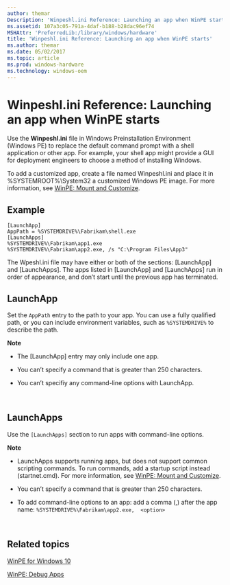 ```yaml
---
author: themar
Description: 'Winpeshl.ini Reference: Launching an app when WinPE starts'
ms.assetid: 107a3c05-791a-4daf-b188-b28dac96ef74
MSHAttr: 'PreferredLib:/library/windows/hardware'
title: 'Winpeshl.ini Reference: Launching an app when WinPE starts'
ms.author: themar
ms.date: 05/02/2017
ms.topic: article
ms.prod: windows-hardware
ms.technology: windows-oem
---
```


# Winpeshl.ini Reference: Launching an app when WinPE starts


Use the **Winpeshl.ini** file in Windows Preinstallation Environment (Windows PE) to replace the default command prompt with a shell application or other app. For example, your shell app might provide a GUI for deployment engineers to choose a method of installing Windows.

To add a customized app, create a file named Winpeshl.ini and place it in %SYSTEMROOT%\\System32 a customized Windows PE image. For more information, see [WinPE: Mount and Customize](winpe-mount-and-customize.md).

## <span id="Example"></span><span id="example"></span><span id="EXAMPLE"></span>Example


```
[LaunchApp]
AppPath = %SYSTEMDRIVE%\Fabrikam\shell.exe
[LaunchApps]
%SYSTEMDRIVE%\Fabrikam\app1.exe
%SYSTEMDRIVE%\Fabrikam\app2.exe, /s "C:\Program Files\App3"
```

The Wpeshl.ini file may have either or both of the sections: \[LaunchApp\] and \[LaunchApps\]. The apps listed in \[LaunchApp\] and \[LaunchApps\] run in order of appearance, and don’t start until the previous app has terminated.

## <span id="LaunchApp"></span><span id="launchapp"></span><span id="LAUNCHAPP"></span>LaunchApp


Set the `AppPath` entry to the path to your app. You can use a fully qualified path, or you can include environment variables, such as `%SYSTEMDRIVE%` to describe the path.

**Note**  
-   The \[LaunchApp\] entry may only include one app.

-   You can’t specify a command that is greater than 250 characters.

-   You can’t specifiy any command-line options with LaunchApp.

 

## <span id="LaunchApps"></span><span id="launchapps"></span><span id="LAUNCHAPPS"></span>LaunchApps


Use the `[LaunchApps]` section to run apps with command-line options.

**Note**  
-   LaunchApps supports running apps, but does not support common scripting commands. To run commands, add a startup script instead (startnet.cmd). For more information, see [WinPE: Mount and Customize](winpe-mount-and-customize.md).

-   You can’t specify a command that is greater than 250 characters.

-   To add command-line options to an app: add a comma (,) after the app name: `%SYSTEMDRIVE%\Fabrikam\app2.exe,  <option>`

 

## <span id="related_topics"></span>Related topics


[WinPE for Windows 10](winpe-intro.md)

[WinPE: Debug Apps](winpe-debug-apps.md)

 

 






